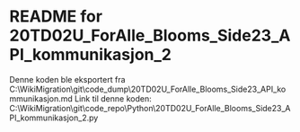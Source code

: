 # README for 20TD02U_ForAlle_Blooms_Side23_API_kommunikasjon_2
Denne koden ble eksportert fra C:\WikiMigration\git\code_dump\20TD02U_ForAlle_Blooms_Side23_API_kommunikasjon.md
Link til denne koden: C:\WikiMigration\git\code_repo\Python\20TD02U_ForAlle_Blooms_Side23_API_kommunikasjon_2.py
